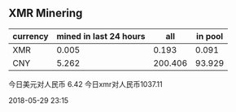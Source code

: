 ## XMR Minering

|currency|mined in last 24 hours|all|in pool|
|---|---|---|---|
|XMR|0.005|0.193|0.091|
|CNY|5.262|200.406|93.929|

今日美元对人民币 6.42	今日xmr对人民币1037.11


2018-05-29 23:15